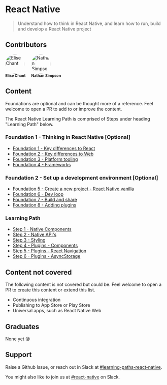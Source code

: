# React Native

> Understand how to think in React Native, and learn how to run, build and develop a React Native project

## Contributors

<div>
  <div style="display: inline-block; margin-right: 1em;">
    <a href="https://github.com/elisechant">
      <img style="border-radius: 100%; height: 60px; width: 60px;" alt="Elise Chant" src="https://avatars1.githubusercontent.com/u/2195815?s=60&v=4" />
    </a>
    <br /><sub><b>Elise Chant</b></sub>
  </div>
  <div style="display: inline-block; margin-right: 1em;">
    <a href="https://github.com/nathsimpson">
      <img style="border-radius: 100%; height: 60px; width: 60px;" alt="Nathan Simpson" src="https://avatars1.githubusercontent.com/u/12689383?s=96&v=4" />
    </a>
    <br /><sub><b>Nathan Simpson</b></sub>
  </div>
</div>

## Content

Foundations are optional and can be thought more of a reference. Feel welcome to open a PR to add to or improve the content.

The React Native Learning Path is comprised of Steps under heading "Learning Path" below.

### Foundation 1 - Thinking in React Native [Optional]

- [Foundation 1 - Key differences to React](foundations/1-key-differences-to-react/)
- [Foundation 2 - Key differences to Web](foundations/2-key-differences-to-web/)
- [Foundation 3 - Platform tooling](foundations/3-platform-tooling/)
- [Foundation 4 - Frameworks](foundations/4-frameworks/)

### Foundation 2 - Set up a development environment [Optional]

- [Foundation 5 - Create a new project - React Native vanilla](foundations/5-create-app/)
- [Foundation 6 - Dev loop](foundations/6-dev-loop/)
- [Foundation 7 - Build and share](foundations/7-build-and-share/)
- [Foundation 8 - Adding plugins](foundations/8-adding-plugins/)

### Learning Path

- [Step 1 - Native Components](step1-native-components/)
- [Step 2 - Native API's](step2-native-apis/)
- [Step 3 - Styling](step3-styling/)
- [Step 4 - Plugins - Components](step4-plugins-components/)
- [Step 5 - Plugins - React Navigation](step5-plugins-navigation/)
- [Step 6 - Plugins - AsyncStorage](step6-plugins-data-management/)

## Content not covered

The following content is not covered but could be. Feel welcome to open a PR to create this content or extend this list.

- Continuous integration
- Publishing to App Store or Play Store
- Universal apps, such as React Native Web

## Graduates

None yet 😢

## Support

Raise a Github Issue, or reach out in Slack at [#learning-paths-react-native](https://thinkmill.slack.com/archives/C01EA59UAHZ).

You might also like to join us at [#react-native](https://thinkmill.slack.com/archives/CNSFNGCF8) on Slack.
